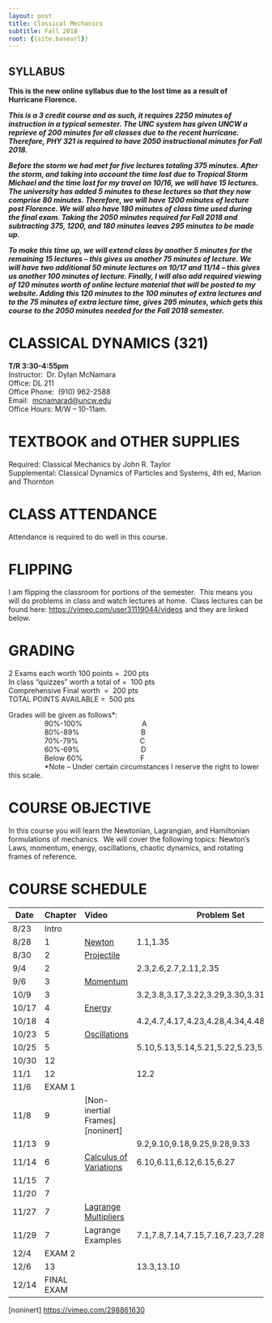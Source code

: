 ```yaml
---
layout: post
title: Classical Mechanics
subtitle: Fall 2018
root: {{site.baseurl}}
---
```


## SYLLABUS

**This is the new online syllabus due to the lost time as a result of Hurricane Florence.**

***This is a 3 credit course and as such, it requires 2250 minutes of instruction in a typical semester.  The UNC system has given UNCW a reprieve of 200 minutes for all classes due to the recent hurricane.  Therefore, PHY 321 is required to have 2050 instructional minutes for Fall 2018.***

***Before the storm we had met for five lectures totaling 375 minutes.  After the storm, and taking into account the time lost due to Tropical Storm Michael and the time lost for my travel on 10/16, we will have 15 lectures.  The university has added 5 minutes to these lectures so that they now comprise 80 minutes.  Therefore, we will have 1200 minutes of lecture post Florence.  We will also have 180 minutes of class time used during the final exam.  Taking the 2050 minutes required for Fall 2018 and subtracting 375, 1200, and 180 minutes leaves 295 minutes to be made up.***

***To make this time up, we will extend class by another 5 minutes for the remaining 15 lectures – this gives us another 75 minutes of lecture.   We will have two additional 50 minute lectures on 10/17 and 11/14 – this gives us another 100 minutes of lecture.  Finally, I will also add required viewing of 120 minutes worth of online lecture material that will be posted to my website.  Adding this 120 minutes to the 100 minutes of extra lectures and to the 75 minutes of extra lecture time, gives 295 minutes, which gets this course to the 2050 minutes needed for the Fall 2018 semester.***


# CLASSICAL DYNAMICS (321)

**T/R 3:30-4:55pm**  
Instructor:  Dr. Dylan McNamara  
Office: DL 211  
Office Phone:  (910) 962-2588  
Email:  mcnamarad@uncw.edu  
Office Hours: M/W – 10-11am.  

# TEXTBOOK and OTHER SUPPLIES

Required: Classical Mechanics by John R. Taylor  
Supplemental: Classical Dynamics of Particles and Systems, 4th ed, Marion and Thornton  

# CLASS ATTENDANCE

Attendance is required to do well in this course.  

# FLIPPING

I am flipping the classroom for portions of the semester.  This means you will do problems in class and watch lectures at home.  Class lectures can be found here: https://vimeo.com/user31119044/videos and they are linked below.

# GRADING

2 Exams each worth 100 points       =  200 pts  
In class “quizzes” worth a total of =  100 pts  
Comprehensive Final worth           =  200 pts  
TOTAL POINTS AVAILABLE              =  500 pts

Grades will be given as follows*:  
                  90%-100%                              A  
                  80%-89%                               B  
                  70%-79%                               C  
                  60%-69%                               D  
                  Below 60%                             F  
                 
*Note – Under certain circumstances I reserve the right to lower this scale.


# COURSE OBJECTIVE

In this course you will learn the Newtonian, Lagrangian, and Hamiltonian formulations of mechanics.  We will cover the following topics: Newton’s Laws, momentum, energy, oscillations, chaotic dynamics, and rotating frames of reference.


# COURSE SCHEDULE


| Date | Chapter |  Video                   |  Problem Set                           |
| -----|:------  | :------                  | -------------                          |
| 8/23 | Intro   |                          |                                        |
| 8/28 | 1       | [Newton][newton-site]    | 1.1,1.35                               |
| 8/30 | 2       | [Projectile][proj-site]  |                                        |
| 9/4 | 2       |                          | 2.3,2.6,2.7,2.11,2.35                  |
| 9/6  | 3       | [Momentum][momentum-site]|                                        |
| 10/9  | 3       |                          | 3.2,3.8,3.17,3.22,3.29,3.30,3.31,3.34  |
| 10/17  | 4       | [Energy][energy-site]    |                                        |
| 10/18 | 4       |                          | 4.2,4.7,4.17,4.23,4.28,4.34,4.48       |
| 10/23 | 5       | [Oscillations][osc-site] |                                        |
| 10/25 | 5       |                          | 5.10,5.13,5.14,5.21,5.22,5.23,5.30,5.33  |
| 10/30 | 12       |                          | |
| 11/1 | 12      |                          | 12.2                                    |
| 11/6 | EXAM 1      |                          |                                    |
| 11/8 | 9       |   [Non-inertial Frames] [noninert]     |                                        |
| 11/13| 9       |                       | 9.2,9.10,9.18,9.25,9.28,9.33 |
| 11/14| 6       |   [Calculus of Variations][cv-site] |  6.10,6.11,6.12,6.15,6.27 |
| 11/15| 7       |                          |            |
| 11/20| 7       |   |                              |
| 11/27| 7       |  [Lagrange Multipliers][LM-site]                        |                |
| 11/29| 7       |   Lagrange Examples      | 7.1,7.8,7.14,7.15,7.16,7.23,7.28,7.33,7.35  |
| 12/4 | EXAM 2  |                          |                                        |
| 12/6 | 13       |                          | 13.3,13.10                |
| 12/14 | FINAL EXAM       |                          |                               |



[newton-site]: https://vimeo.com/103436812
[proj-site]:   https://vimeo.com/103805009
[momentum-site]: https://vimeo.com/104039820
[energy-site]:   https://vimeo.com/105504540
[osc-site]: https://vimeo.com/106130602
[cv-site]:   https://vimeo.com/109138781
[LM-site]: https://vimeo.com/112005015
[noninert] https://vimeo.com/298861630
